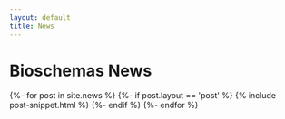 ```yaml
---
layout: default
title: News
---
```

# Bioschemas News

{%- for post in site.news %}
  {%- if post.layout == 'post' %}
  {% include post-snippet.html %}
  {%- endif %}
{%- endfor %}
